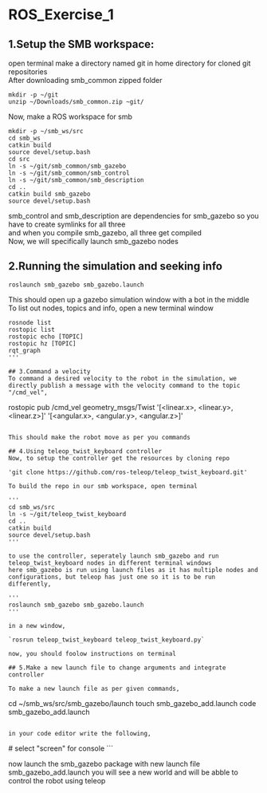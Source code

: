 # ROS_Exercise_1
## 1.Setup the SMB workspace:  
open terminal
make a directory named git in home directory for cloned git repositories  
After downloading smb_common zipped folder  

```
mkdir -p ~/git 
unzip ~/Downloads/smb_common.zip ~git/
```  

Now, make a ROS workspace for smb  

```
mkdir -p ~/smb_ws/src
cd smb_ws
catkin build
source devel/setup.bash
cd src
ln -s ~/git/smb_common/smb_gazebo
ln -s ~/git/smb_common/smb_control
ln -s ~/git/smb_common/smb_description
cd ..
catkin build smb_gazebo
source devel/setup.bash
```  

smb_control and smb_description are dependencies for smb_gazebo so you have to create symlinks for all three  
and when you compile smb_gazebo, all three get compiled  
Now, we will specifically launch smb_gazebo nodes  

## 2.Running the simulation and seeking info  

`roslaunch smb_gazebo smb_gazebo.launch`  

This should open up a gazebo simulation window with a bot in the middle  
To list out nodes, topics and info, open a new terminal window  

```
rosnode list
rostopic list
rostopic echo [TOPIC]
rostopic hz [TOPIC]
rqt_graph
'''  

## 3.Command a velocity  
To command a desired velocity to the robot in the simulation, we directly publish a message with the velocity command to the topic "/cmd_vel",  

```  
rostopic pub /cmd_vel geometry_msgs/Twist '[<linear.x>, <linear.y>, <linear.z>]' '[<angular.x>, <angular.y>, <angular.z>]'  
```  

This should make the robot move as per you commands  

## 4.Using teleop_twist_keyboard controller  
Now, to setup the controller get the resources by cloning repo  

'git clone https://github.com/ros-teleop/teleop_twist_keyboard.git'  

To build the repo in our smb workspace, open terminal 

'''
cd smb_ws/src  
ln -s ~/git/teleop_twist_keyboard  
cd ..
catkin build
source devel/setup.bash  
'''  

to use the controller, seperately launch smb_gazebo and run teleop_twist_keyboard nodes in different terminal windows  
here smb_gazebo is run using launch files as it has multiple nodes and configurations, but teleop has just one so it is to be run differently,  

'''
roslaunch smb_gazebo smb_gazebo.launch
''' 

in a new window,  

`rosrun teleop_twist_keyboard teleop_twist_keyboard.py`    

now, you should foolow instructions on terminal  

## 5.Make a new launch file to change arguments and integrate controller  

To make a new launch file as per given commands,  

```  
cd ~/smb_ws/src/smb_gazebo/launch
touch smb_gazebo_add.launch
code smb_gazebo_add.launch  
```  

in your code editor write the following,  

```  
<?xml version="1.0" encoding="utf-8"?>
<launch>
    <include file="$(find smb_gazebo) smb_gazebo.launch">
        <arg name='world_file' value="/usr/share/gazebo-11/worlds/robocup14_spl_field.world"/>
    </include>
    <node name='teleop_twist_keyboard' pkg="teleop_twist_keyboard" type='teleop_twist_keyboard.py' output="screen"/> # select "screen" for console
</launch>  
```  

now launch the smb_gazebo package with new launch file  smb_gazebo_add.launch
you will see a new world and will be abble to control the robot using teleop














